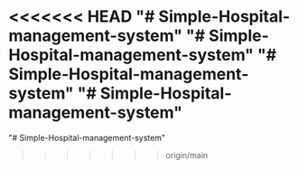 <<<<<<< HEAD
"# Simple-Hospital-management-system" 
"# Simple-Hospital-management-system" 
"# Simple-Hospital-management-system" 
"# Simple-Hospital-management-system" 
=======
"# Simple-Hospital-management-system"
>>>>>>> origin/main
